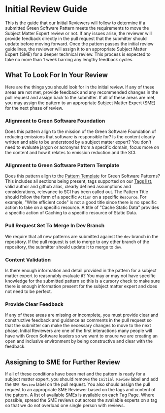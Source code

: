 # Initial Review Guide

This is the guide that our Initial Reviewers will follow to determine if a submitted Green Software Pattern meets the requirements to move the Subject Matter Expert review or not. If any issues arise, the reviewer will provide feedback directly in the pull request that the submitter should update before moving forward. Once the pattern passes the initial review guidelines, the reviewer will assign it to an appropriate Subject Matter Expert (SME) for a deeper technical review. This process is expected to take no more than 1 week barring any lengthy feedback cycles. 

## What To Look For In Your Review
Here are the things you should look for in the initial review. If any of these areas are not met, provide feedback and any recommended changes in the pull request and assign back to the submitter. If all of these areas are met, you may assign the pattern to an appropriate Subject Matter Expert (SME) for the next phase of review.

### Alignment to Green Software Foundation
Does this pattern align to the mission of the Green Software Foundation of reducing emissions that software is responsible for? Is the content clearly written and able to be understood by a subject matter expert? You don't need to evaluate jargon or acronyms from a specific domain, focus more on the content and how it relates to emission reduction and the SCI. 

### Alignment to Green Software Pattern Template
Does this pattern align to the [Pattern Template](https://github.com/Green-Software-Foundation/green-software-patterns/blob/dev/TEMPLATE.md) for Green Software Patterns? This includes all sections being present, tags supported on our [Tags list](https://patterns.greensoftware.foundation/tags/), valid author and github alias, clearly defined assumptions and considerations, relevance to SCI has been called out. The Pattern Title should follow the form of a specific `Action` on a specific `Resource`. For example, "Write efficient code" is not a good title since there is no specific action to take on a specific resource. A title of "Cache Static Data"  provides a specific action of Caching to a specific resource of Static Data.

### Pull Request Set To Merge In Dev Branch
We require that all new patterns are submitted against the `dev` branch in the repository. If the pull request is set to merge to any other branch of the repository, the submitter should update it to merge to `dev`.

### Content Validation
Is there enough information and detail provided in the pattern for a subject matter expert to reasonably evaluate it? You may or may not have specific knowledge for the submitted pattern so this is a cursory check to make sure there is enough information present for the subject matter expert and does not need to be perfect.

### Provide Clear Feedback
If any of these areas are missing or incomplete, you must provide clear and constructive feedback and guidance as comments in the pull request so that the submitter can make the necessary changes to move to the next phase. Initial Reviewers are one of the first interactions many people will have with Green Software leaders so we want to ensure we are creating an open and inclusive environment by being constructive and clear with the feedback.  


## Assigning to SME for Further Review
If all of these conditions have been met and the pattern is ready for a subject matter expert, you should remove the `Initial Review` label and add the `SME Review` label on the pull request. You also should assign the pull request to an appropriate SME Reviewer based on the tags and content of the pattern. A list of available SMEs is available on each [Tag Page](https://patterns.greensoftware.foundation/tags/). Where possible, spread the SME reviews out across the available experts on a tag so that we do not overload one single person with reviews. 


